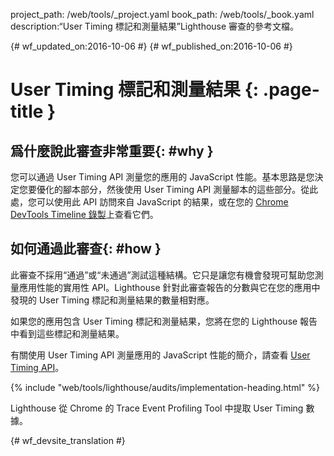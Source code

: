 project_path: /web/tools/_project.yaml
book_path: /web/tools/_book.yaml
description:“User Timing 標記和測量結果”Lighthouse 審查的參考文檔。

{# wf_updated_on:2016-10-06 #}
{# wf_published_on:2016-10-06 #}

# User Timing 標記和測量結果 {: .page-title }

## 爲什麼說此審查非常重要{: #why }

您可以通過 User Timing API 測量您的應用的 JavaScript 性能。基本思路是您決定您要優化的腳本部分，然後使用 User Timing API 測量腳本的這些部分。從此處，您可以使用此 API 訪問來自 JavaScript 的結果，或在您的 [Chrome DevTools Timeline 錄製](/web/tools/chrome-devtools/evaluate-performance/timeline-tool)上查看它們。



## 如何通過此審查{: #how }

此審查不採用“通過”或“未通過”測試這種結構。它只是讓您有機會發現可幫助您測量應用性能的實用性 API。Lighthouse 針對此審查報告的分數與它在您的應用中發現的 User Timing 標記和測量結果的數量相對應。


如果您的應用包含 User Timing 標記和測量結果，您將在您的 Lighthouse 報告中看到這些標記和測量結果。


有關使用 User Timing API 測量應用的 JavaScript 性能的簡介，請查看 [User Timing API](https://www.html5rocks.com/en/tutorials/webperformance/usertiming/)。



{% include "web/tools/lighthouse/audits/implementation-heading.html" %}

Lighthouse 從 Chrome 的 Trace Event Profiling Tool 中提取 User Timing 數據。


{# wf_devsite_translation #}
